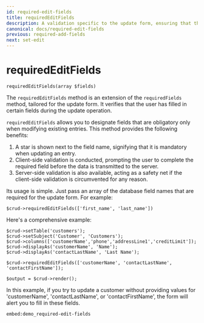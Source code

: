 ```yaml
---
id: required-edit-fields
title: requiredEditFields
description: A validation specific to the update form, ensuring that the user-provided field for our CRUD is not empty during the update operation.
canonical: docs/required-edit-fields
previous: required-add-fields
next: set-edit
---
```


# requiredEditFields

<pre><code class="language-php">requiredEditFields(array $fields)</code></pre>
The `requiredEditFields` method is an extension of the `requiredFields` method, tailored for the update form. It verifies that the user has filled in certain fields during the update operation.

`requiredEditFields` allows you to designate fields that are obligatory only when modifying existing entries. This method provides the following benefits:

1. A star is shown next to the field name, signifying that it is mandatory when updating an entry.
2. Client-side validation is conducted, prompting the user to complete the required field before the data is transmitted to the server.
3. Server-side validation is also available, acting as a safety net if the client-side validation is circumvented for any reason.

Its usage is simple. Just pass an array of the database field names that are required for the update form. For example:

<pre><code class="language-php">$crud->requiredEditFields(['first_name', 'last_name'])</code></pre>

Here's a comprehensive example:

<pre><code class="language-php">$crud->setTable('customers');
$crud->setSubject('Customer', 'Customers');
$crud->columns(['customerName','phone','addressLine1','creditLimit']);
$crud->displayAs('customerName', 'Name');
$crud->displayAs('contactLastName', 'Last Name');

$crud->requiredEditFields(['customerName', 'contactLastName', 'contactFirstName']);

$output = $crud->render();</code></pre>

In this example, if you try to update a customer without providing values for 'customerName', 'contactLastName', or 'contactFirstName', the form will alert you to fill in these fields.

`embed:demo_required-edit-fields`